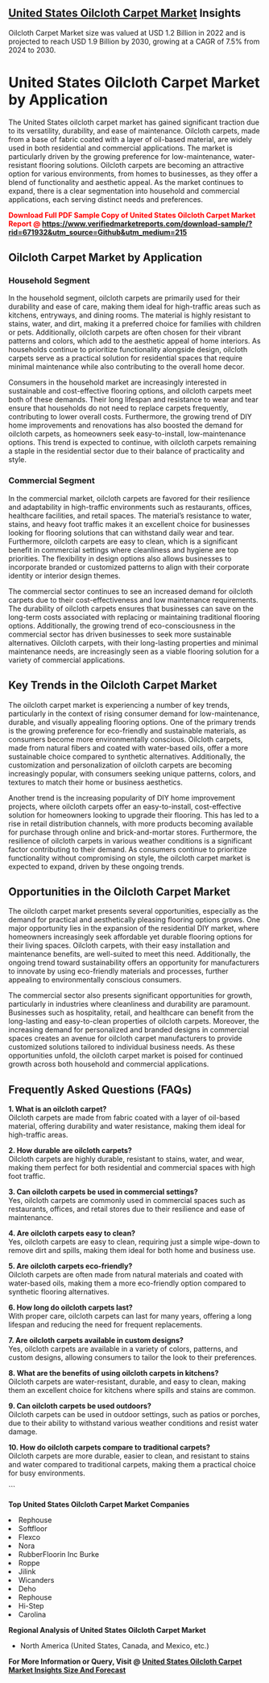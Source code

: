 <h2><a href="https://www.verifiedmarketreports.com/download-sample/?rid=671932&amp;utm_source=Github&amp;utm_medium=215" target="_blank">United States Oilcloth Carpet Market</a> Insights</h2><p>Oilcloth Carpet Market size was valued at USD 1.2 Billion in 2022 and is projected to reach USD 1.9 Billion by 2030, growing at a CAGR of 7.5% from 2024 to 2030.</p><p><h1>United States Oilcloth Carpet Market by Application</h1><p>The United States oilcloth carpet market has gained significant traction due to its versatility, durability, and ease of maintenance. Oilcloth carpets, made from a base of fabric coated with a layer of oil-based material, are widely used in both residential and commercial applications. The market is particularly driven by the growing preference for low-maintenance, water-resistant flooring solutions. Oilcloth carpets are becoming an attractive option for various environments, from homes to businesses, as they offer a blend of functionality and aesthetic appeal. As the market continues to expand, there is a clear segmentation into household and commercial applications, each serving distinct needs and preferences.</p><p><strong><p><span class=""><span style="color: #ff0000;"><strong>Download Full PDF Sample Copy of United States Oilcloth Carpet Market Report</strong> @ </span><a href="https://www.verifiedmarketreports.com/download-sample/?rid=671932&amp;utm_source=Github&amp;utm_medium=215" target="_blank">https://www.verifiedmarketreports.com/download-sample/?rid=671932&amp;utm_source=Github&amp;utm_medium=215</a></span></p></strong></p><h2>Oilcloth Carpet Market by Application</h2><h3>Household Segment</h3><p>In the household segment, oilcloth carpets are primarily used for their durability and ease of care, making them ideal for high-traffic areas such as kitchens, entryways, and dining rooms. The material is highly resistant to stains, water, and dirt, making it a preferred choice for families with children or pets. Additionally, oilcloth carpets are often chosen for their vibrant patterns and colors, which add to the aesthetic appeal of home interiors. As households continue to prioritize functionality alongside design, oilcloth carpets serve as a practical solution for residential spaces that require minimal maintenance while also contributing to the overall home decor.</p><p>Consumers in the household market are increasingly interested in sustainable and cost-effective flooring options, and oilcloth carpets meet both of these demands. Their long lifespan and resistance to wear and tear ensure that households do not need to replace carpets frequently, contributing to lower overall costs. Furthermore, the growing trend of DIY home improvements and renovations has also boosted the demand for oilcloth carpets, as homeowners seek easy-to-install, low-maintenance options. This trend is expected to continue, with oilcloth carpets remaining a staple in the residential sector due to their balance of practicality and style.</p><h3>Commercial Segment</h3><p>In the commercial market, oilcloth carpets are favored for their resilience and adaptability in high-traffic environments such as restaurants, offices, healthcare facilities, and retail spaces. The material’s resistance to water, stains, and heavy foot traffic makes it an excellent choice for businesses looking for flooring solutions that can withstand daily wear and tear. Furthermore, oilcloth carpets are easy to clean, which is a significant benefit in commercial settings where cleanliness and hygiene are top priorities. The flexibility in design options also allows businesses to incorporate branded or customized patterns to align with their corporate identity or interior design themes.</p><p>The commercial sector continues to see an increased demand for oilcloth carpets due to their cost-effectiveness and low maintenance requirements. The durability of oilcloth carpets ensures that businesses can save on the long-term costs associated with replacing or maintaining traditional flooring options. Additionally, the growing trend of eco-consciousness in the commercial sector has driven businesses to seek more sustainable alternatives. Oilcloth carpets, with their long-lasting properties and minimal maintenance needs, are increasingly seen as a viable flooring solution for a variety of commercial applications.</p><h2>Key Trends in the Oilcloth Carpet Market</h2><p>The oilcloth carpet market is experiencing a number of key trends, particularly in the context of rising consumer demand for low-maintenance, durable, and visually appealing flooring options. One of the primary trends is the growing preference for eco-friendly and sustainable materials, as consumers become more environmentally conscious. Oilcloth carpets, made from natural fibers and coated with water-based oils, offer a more sustainable choice compared to synthetic alternatives. Additionally, the customization and personalization of oilcloth carpets are becoming increasingly popular, with consumers seeking unique patterns, colors, and textures to match their home or business aesthetics.</p><p>Another trend is the increasing popularity of DIY home improvement projects, where oilcloth carpets offer an easy-to-install, cost-effective solution for homeowners looking to upgrade their flooring. This has led to a rise in retail distribution channels, with more products becoming available for purchase through online and brick-and-mortar stores. Furthermore, the resilience of oilcloth carpets in various weather conditions is a significant factor contributing to their demand. As consumers continue to prioritize functionality without compromising on style, the oilcloth carpet market is expected to expand, driven by these ongoing trends.</p><h2>Opportunities in the Oilcloth Carpet Market</h2><p>The oilcloth carpet market presents several opportunities, especially as the demand for practical and aesthetically pleasing flooring options grows. One major opportunity lies in the expansion of the residential DIY market, where homeowners increasingly seek affordable yet durable flooring options for their living spaces. Oilcloth carpets, with their easy installation and maintenance benefits, are well-suited to meet this need. Additionally, the ongoing trend toward sustainability offers an opportunity for manufacturers to innovate by using eco-friendly materials and processes, further appealing to environmentally conscious consumers.</p><p>The commercial sector also presents significant opportunities for growth, particularly in industries where cleanliness and durability are paramount. Businesses such as hospitality, retail, and healthcare can benefit from the long-lasting and easy-to-clean properties of oilcloth carpets. Moreover, the increasing demand for personalized and branded designs in commercial spaces creates an avenue for oilcloth carpet manufacturers to provide customized solutions tailored to individual business needs. As these opportunities unfold, the oilcloth carpet market is poised for continued growth across both household and commercial applications.</p><h2>Frequently Asked Questions (FAQs)</h2><p><strong>1. What is an oilcloth carpet?</strong><br>Oilcloth carpets are made from fabric coated with a layer of oil-based material, offering durability and water resistance, making them ideal for high-traffic areas.</p><p><strong>2. How durable are oilcloth carpets?</strong><br>Oilcloth carpets are highly durable, resistant to stains, water, and wear, making them perfect for both residential and commercial spaces with high foot traffic.</p><p><strong>3. Can oilcloth carpets be used in commercial settings?</strong><br>Yes, oilcloth carpets are commonly used in commercial spaces such as restaurants, offices, and retail stores due to their resilience and ease of maintenance.</p><p><strong>4. Are oilcloth carpets easy to clean?</strong><br>Yes, oilcloth carpets are easy to clean, requiring just a simple wipe-down to remove dirt and spills, making them ideal for both home and business use.</p><p><strong>5. Are oilcloth carpets eco-friendly?</strong><br>Oilcloth carpets are often made from natural materials and coated with water-based oils, making them a more eco-friendly option compared to synthetic flooring alternatives.</p><p><strong>6. How long do oilcloth carpets last?</strong><br>With proper care, oilcloth carpets can last for many years, offering a long lifespan and reducing the need for frequent replacements.</p><p><strong>7. Are oilcloth carpets available in custom designs?</strong><br>Yes, oilcloth carpets are available in a variety of colors, patterns, and custom designs, allowing consumers to tailor the look to their preferences.</p><p><strong>8. What are the benefits of using oilcloth carpets in kitchens?</strong><br>Oilcloth carpets are water-resistant, durable, and easy to clean, making them an excellent choice for kitchens where spills and stains are common.</p><p><strong>9. Can oilcloth carpets be used outdoors?</strong><br>Oilcloth carpets can be used in outdoor settings, such as patios or porches, due to their ability to withstand various weather conditions and resist water damage.</p><p><strong>10. How do oilcloth carpets compare to traditional carpets?</strong><br>Oilcloth carpets are more durable, easier to clean, and resistant to stains and water compared to traditional carpets, making them a practical choice for busy environments.</p>```</p><p><strong>Top United States Oilcloth Carpet Market Companies</strong></p><div data-test-id=""><p><li>Rephouse</li><li> Softfloor</li><li> Flexco</li><li> Nora</li><li> RubberFloorin Inc Burke</li><li> Roppe</li><li> Jilink</li><li> Wicanders</li><li> Deho</li><li> Rephouse</li><li> Hi-Step</li><li> Carolina</li></p><div><strong>Regional Analysis of&nbsp;United States Oilcloth Carpet Market</strong></div><ul><li dir="ltr"><p dir="ltr">North America&nbsp;(United States, Canada, and Mexico, etc.)</p></li></ul><p><strong>For More Information or Query, Visit @&nbsp;</strong><strong><a href="https://www.verifiedmarketreports.com/product/oilcloth-carpet-market/?utm_source=Github&amp;utm_medium=215" target="_blank">United States Oilcloth Carpet Market Insights Size And Forecast</a></strong></p></div>
